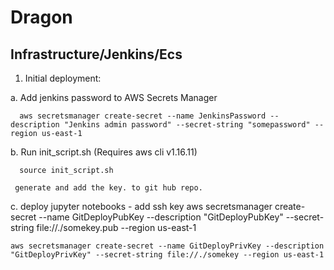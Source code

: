 # Dragon



## Infrastructure/Jenkins/Ecs

1. Initial deployment:

 a. Add jenkins password to AWS Secrets Manager
  ```
    aws secretsmanager create-secret --name JenkinsPassword --description "Jenkins admin password" --secret-string "somepassword" --region us-east-1
  ```
  b. Run init_script.sh (Requires aws cli v1.16.11)
  ```
    source init_script.sh
  ```

     generate and add the key. to git hub repo.

  c. deploy jupyter notebooks - add ssh key
    aws secretsmanager create-secret --name GitDeployPubKey --description "GitDeployPubKey" --secret-string file://./somekey.pub --region us-east-1

    aws secretsmanager create-secret --name GitDeployPrivKey --description "GitDeployPrivKey" --secret-string file://./somekey --region us-east-1
